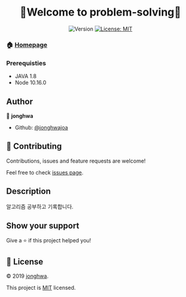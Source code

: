 <h1 align="center">🌈Welcome to problem-solving🦄</h1>

<p align="center">
 <img alt="Version" src="https://img.shields.io/badge/version-0.0.0-blue.svg?cacheSeconds=2592000" />

   <a href="https://github.com/jonghwajoa/codingtest/blob/master/LICENSE">
    <img alt="License: MIT" src="https://img.shields.io/badge/License-MIT-yellow.svg" target="_blank" />
  </a>
</p>

### 🏠 [Homepage](https://github.com/jonghwajoa/codingtest#readme)

### Prerequisties
- JAVA 1.8 
- Node 10.16.0

## Author

👤 **jonghwa**

* Github: [@jonghwajoa](https://github.com/jonghwajoa)

## 🤝 Contributing

Contributions, issues and feature requests are welcome!

Feel free to check [issues page](https://github.com/jonghwajoa/codingtest/issues).

## Description
알고리즘 공부하고 기록합니다.

## Show your support

Give a ⭐️ if this project helped you!


## 📝 License

© 2019 [jonghwa](https://github.com/jonghwajoa).

This project is [MIT](https://github.com/jonghwajoa/codingtest/blob/master/LICENSE) licensed.